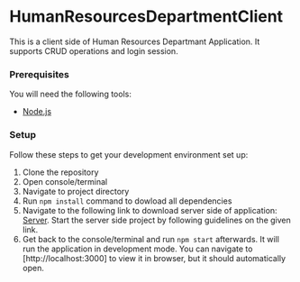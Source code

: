 # HumanResourcesDepartmentClient

This is a client side of Human Resources Departmant Application. It supports CRUD operations and login session.

### Prerequisites

You will need the following tools:

- [Node.js](https://nodejs.org/en/)

### Setup

Follow these steps to get your development environment set up:

1. Clone the repository
1. Open console/terminal
1. Navigate to project directory
1. Run `npm install` command to dowload all dependencies
1. Navigate to the following link to download server side of application: [Server](https://github.com/janjicdragan/HumanResourcesDepartmentApp). Start the server side project by following guidelines on the given link.
1. Get back to the console/terminal and run `npm start` afterwards. It will run the application in development mode. You can navigate to [http://localhost:3000] to view it in browser, but it should automatically open.
